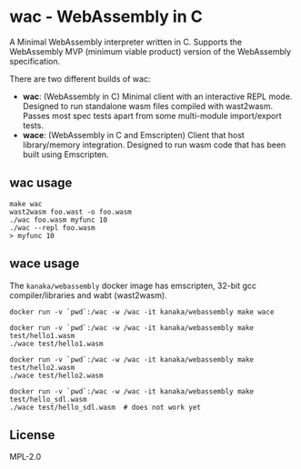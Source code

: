 # wac - WebAssembly in C

A Minimal WebAssembly interpreter written in C. Supports the
WebAssembly MVP (minimum viable product) version of the WebAssembly
specification.

There are two different builds of wac:

* **wac**: (WebAssembly in C) Minimal client with an interactive REPL
  mode. Designed to run standalone wasm files compiled with wast2wasm.
  Passes most spec tests apart from some multi-module import/export
  tests.
* **wace**: (WebAssembly in C and Emscripten) Client that host
  library/memory integration. Designed to run wasm code that has been
  built using Emscripten.


## wac usage

```
make wac
wast2wasm foo.wast -o foo.wasm
./wac foo.wasm myfunc 10
./wac --repl foo.wasm
> myfunc 10
```

## wace usage

The `kanaka/webassembly` docker image has emscripten, 32-bit gcc
compiler/libraries and wabt (wast2wasm).

```
docker run -v `pwd`:/wac -w /wac -it kanaka/webassembly make wace

docker run -v `pwd`:/wac -w /wac -it kanaka/webassembly make test/hello1.wasm
./wace test/hello1.wasm

docker run -v `pwd`:/wac -w /wac -it kanaka/webassembly make test/hello2.wasm
./wace test/hello2.wasm

docker run -v `pwd`:/wac -w /wac -it kanaka/webassembly make test/hello_sdl.wasm
./wace test/hello_sdl.wasm  # does not work yet
```

## License

MPL-2.0
